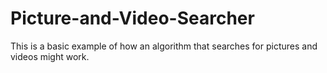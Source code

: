 # Picture-and-Video-Searcher
This is a basic example of how an algorithm that searches for pictures and videos might work. 

